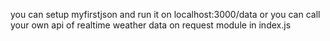 you can setup myfirstjson and run it on localhost:3000/data
or you can call your own api of realtime weather data on request module in index.js
